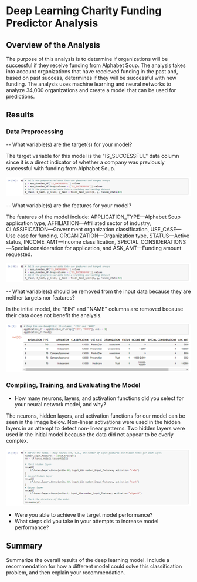 # Deep Learning Charity Funding Predictor Analysis

## Overview of the Analysis

The purpose of this analysis is to determine if organizations will be successful if they receive funding from Alphabet Soup. The analysis takes into account organizations that have receieved funding in the past and, based on past success, determines if they will be successful with new funding. The analysis uses machine learning and neural networks to analyze 34,000 organizations and create a model that can be used for predictions. 

## Results

### Data Preprocessing

-- What variable(s) are the target(s) for your model?

The target variable for this model is the "IS_SUCCESSFUL" data column since it is a direct indicator of whether a company was previously successful with funding from Alphabet Soup. 

![Features](Images/FeaturesandTarget.png)

-- What variable(s) are the features for your model?

The features of the model include: APPLICATION_TYPE—Alphabet Soup application type, AFFILIATION—Affiliated sector of industry, CLASSIFICATION—Government organization classification, USE_CASE—Use case for funding, ORGANIZATION—Organization type, STATUS—Active status, INCOME_AMT—Income classification, SPECIAL_CONSIDERATIONS—Special consideration for application, and ASK_AMT—Funding amount requested. 

![Features](Images/FeaturesandTarget.png)

-- What variable(s) should be removed from the input data because they are neither targets nor features?

In the initial model, the "EIN" and "NAME" columns are removed because their data does not benefit the analysis. 

![Removed Data](Images/DropNameEIN.png)

### Compiling, Training, and Evaluating the Model

- How many neurons, layers, and activation functions did you select for your neural network model, and why?

The neurons, hidden layers, and activation functions for our model can be seen in the image below. Non-linear activations were used in the hidden layers in an attempt to detect non-linear patterns. Two hidden layers were used in the initial model because the data did not appear to be overly complex. 

![Model](Images/InitialModel.png)

- Were you able to achieve the target model performance?
- What steps did you take in your attempts to increase model performance?

## Summary

Summarize the overall results of the deep learning model. Include a recommendation for how a different model could solve this classification problem, and then explain your recommendation.
